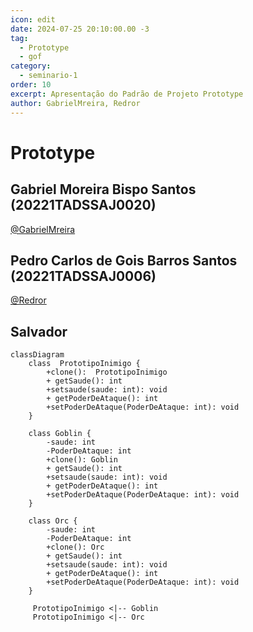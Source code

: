 ```yaml
---
icon: edit
date: 2024-07-25 20:10:00.00 -3
tag:
  - Prototype
  - gof
category:
  - seminario-1
order: 10
excerpt: Apresentação do Padrão de Projeto Prototype
author: GabrielMreira, Redror
---
```


# Prototype

## Gabriel Moreira Bispo Santos (20221TADSSAJ0020)
[@GabrielMreira](https://github.com/GabrielMreira)

<!-- @include: ../../../includes/seminario-1-GabrielMreira/README.md -->


## Pedro Carlos de Gois Barros Santos (20221TADSSAJ0006)
[@Redror](https://github.com/Redror)

<!-- @include: ../../../includes/seminario-1-Redror/README.md -->
## Salvador

```mermaid
classDiagram
    class  PrototipoInimigo {
        +clone():  PrototipoInimigo
        + getSaude(): int
        +setsaude(saude: int): void
        + getPoderDeAtaque(): int
        +setPoderDeAtaque(PoderDeAtaque: int): void
    }

    class Goblin {
        -saude: int
        -PoderDeAtaque: int
        +clone(): Goblin
        + getSaude(): int
        +setsaude(saude: int): void
        + getPoderDeAtaque(): int
        +setPoderDeAtaque(PoderDeAtaque: int): void
    }

    class Orc {
        -saude: int
        -PoderDeAtaque: int
        +clone(): Orc
        + getSaude(): int
        +setsaude(saude: int): void
        + getPoderDeAtaque(): int
        +setPoderDeAtaque(PoderDeAtaque: int): void
    }

     PrototipoInimigo <|-- Goblin
     PrototipoInimigo <|-- Orc

